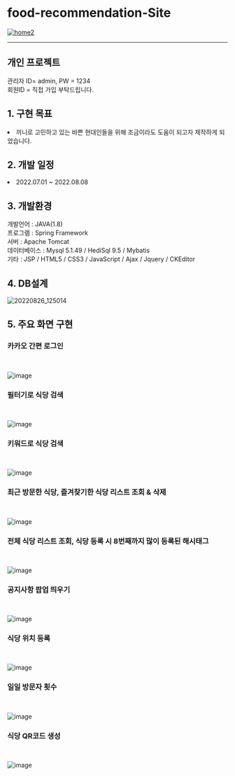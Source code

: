 # food-recommendation-Site
<a href="http://49.142.157.251:9090/javagreenS_pjp/">![home2](https://user-images.githubusercontent.com/102267949/186811128-3f4c9749-b151-4ecc-83c4-ef1e3e728c7b.jpg)</a>
<hr/>
<h2>개인 프로젝트</h2>
  관리자 ID= admin, PW = 1234 <br/>
  회원ID = 직접 가입 부탁드립니다.
  
<h2>1. 구현 목표 </h2>
  <li>끼니로 고민하고 있는 바쁜 현대인들을 위해 조금이라도 도움이 되고자 제작하게 되었습니다.</li>

<h2>2. 개발 일정 </h2>
  <li>2022.07.01 ~ 2022.08.08</li>
  
<h2>3. 개발환경</h2>
개발언어 : JAVA(1.8) <br/> 
프로그램 : Spring Framework <br/>
서버 :  Apache Tomcat <br/>
데이터베이스 : Mysql 5.1.49 / HediSql 9.5 / Mybatis <br/>
기타 : JSP / HTML5 / CSS3 / JavaScript / Ajax / Jquery / CKEditor <br/>

<h2>4. DB설계</h2>

![20220826_125014](https://user-images.githubusercontent.com/102267949/186813692-831a0e65-515c-4ae1-89f5-de2b37d02421.jpg)

<h2>5. 주요 화면 구현</h2>

<h3>카카오 간편 로그인</h3><br/>

![image](https://user-images.githubusercontent.com/102267949/186833112-c5b1b14b-4f4d-4004-862a-bf08a786018a.png)

<h3>필터기로 식당 검색</h3><br/>

![image](https://user-images.githubusercontent.com/102267949/186831751-7d53a8f6-7ee1-4c35-bcf2-79d39fccb524.png)

<h3>키워드로 식당 검색</h3><br/>

![image](https://user-images.githubusercontent.com/102267949/186831845-c7bea23f-f87d-440f-a58f-cf9bee8c805a.png)

<h3>최근 방문한 식당, 즐겨찾기한 식당 리스트 조회 & 삭제</h3><br/>

![image](https://user-images.githubusercontent.com/102267949/186832031-21c78f4b-5f45-4892-a226-1c468c6d91e7.png)

<h3>전체 식당 리스트 조회, 식당 등록 시 8번째까지 많이 등록된 해시태그</h3><br/>

![image](https://user-images.githubusercontent.com/102267949/186832150-f22364ff-329b-48ad-af84-1e00d9acfbb1.png)

<h3>공지사항 팝업 띄우기</h3><br/>

![image](https://user-images.githubusercontent.com/102267949/186832505-f223ca34-b85a-42df-8e3d-0f62bb5e0199.png)

<h3>식당 위치 등록</h3><br/>

![image](https://user-images.githubusercontent.com/102267949/186832567-69c36ef7-9d95-4b4d-b753-924e134a2638.png)

<h3>일일 방문자 횟수</h3><br/>

![image](https://user-images.githubusercontent.com/102267949/186832654-6e68e561-50bd-4f6c-9a33-a1b7026c4c2f.png)

<h3>식당 QR코드 생성</h3><br/>

![image](https://user-images.githubusercontent.com/102267949/186832671-9d66a3c5-4d12-4381-a78c-6af0d446dd95.png)
